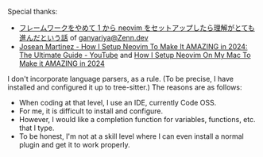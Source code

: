 Special thanks:

- [フレームワークをやめて 1 から neovim をセットアップしたら理解がとても進んだという話](https://zenn.dev/ganariya/articles/setup-neovim-from-scratch-instead-of-framework)
of [ganyariya@Zenn.dev](https://zenn.dev/ganariya)
- [Josean Martinez - How I Setup Neovim To Make It AMAZING in 2024: The Ultimate Guide - YouTube](https://www.youtube.com/watch?v=6pAG3BHurdM)
and [How I Setup Neovim On My Mac To Make it AMAZING in 2024](https://www.josean.com/posts/how-to-setup-neovim-2024)


I don't incorporate language parsers, as a rule.
(To be precise, I have installed and configured it up to tree-sitter.)
The reasons are as follows:
- When coding at that level, I use an IDE, currently Code OSS.
- For me, it is difficult to install and configure.
- However, I would like a completion function for variables, functions, etc. that I type.
- To be honest, I'm not at a skill level where I can even install a normal plugin and get it to work properly.


